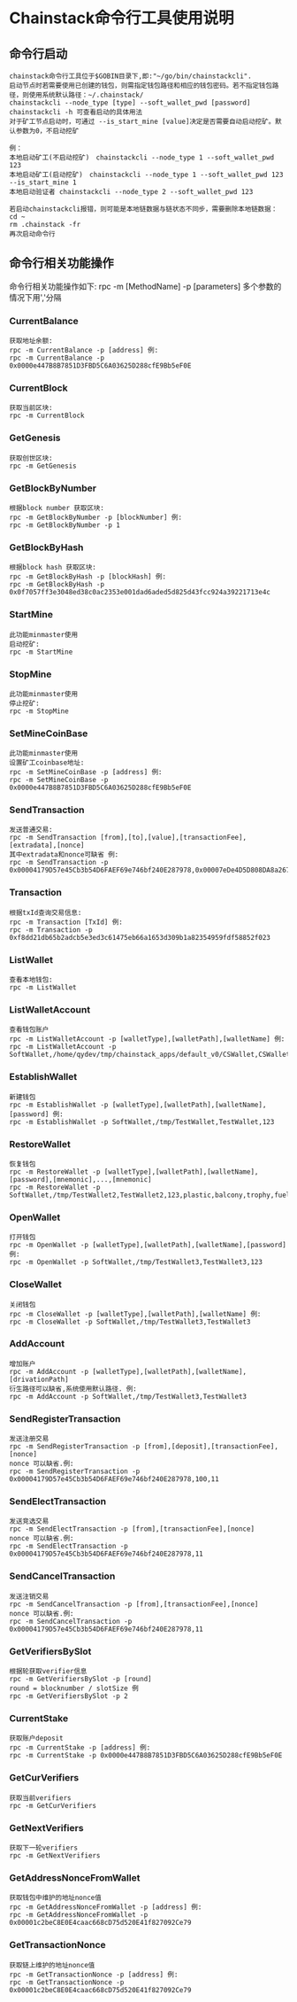 # Chainstack命令行工具使用说明

## 命令行启动
```
chainstack命令行工具位于$GOBIN目录下,即:"~/go/bin/chainstackcli".
启动节点时若需要使用已创建的钱包，则需指定钱包路径和相应的钱包密码。若不指定钱包路径，则使用系统默认路径：~/.chainstack/
chainstackcli --node_type [type] --soft_wallet_pwd [password]
chainstackcli -h 可查看启动的具体用法
对于矿工节点启动时，可通过 --is_start_mine [value]决定是否需要自动启动挖矿。默认参数为0，不启动挖矿

例：
本地启动矿工(不启动挖矿)　chainstackcli --node_type 1 --soft_wallet_pwd 123
本地启动矿工(启动挖矿)　chainstackcli --node_type 1 --soft_wallet_pwd 123 --is_start_mine 1 
本地启动验证者 chainstackcli --node_type 2 --soft_wallet_pwd 123

若启动chainstackcli报错，则可能是本地链数据与链状态不同步，需要删除本地链数据：
cd ~
rm .chainstack -fr
再次启动命令行
```
## 命令行相关功能操作
命令行相关功能操作如下:
rpc -m [MethodName] -p [parameters]
多个参数的情况下用','分隔

### CurrentBalance
```
获取地址余额:
rpc -m CurrentBalance -p [address] 例:
rpc -m CurrentBalance -p 0x0000e447B8B7851D3FBD5C6A03625D288cfE9Bb5eF0E
```

### CurrentBlock
```
获取当前区块:
rpc -m CurrentBlock
```

### GetGenesis
```
获取创世区块:
rpc -m GetGenesis
```
### GetBlockByNumber
```
根据block number 获取区块:
rpc -m GetBlockByNumber -p [blockNumber] 例:
rpc -m GetBlockByNumber -p 1
```
### GetBlockByHash
```
根据block hash 获取区块:
rpc -m GetBlockByHash -p [blockHash] 例:
rpc -m GetBlockByHash -p  0x0f7057ff3e3048ed38c0ac2353e001dad6aded5d825d43fcc924a39221713e4c
```

### StartMine
```
此功能minmaster使用
启动挖矿:
rpc -m StartMine
```

### StopMine
```
此功能minmaster使用
停止挖矿:
rpc -m StopMine
```

### SetMineCoinBase
```
此功能minmaster使用
设置矿工coinbase地址:
rpc -m SetMineCoinBase -p [address] 例:
rpc -m SetMineCoinBase -p 0x0000e447B8B7851D3FBD5C6A03625D288cfE9Bb5eF0E
```

### SendTransaction
```
发送普通交易:
rpc -m SendTransaction [from],[to],[value],[transactionFee],[extradata],[nonce]
其中extradata和nonce可缺省 例:
rpc -m SendTransaction -p 0x00004179D57e45Cb3b54D6FAEF69e746bf240E287978,0x00007eDe4D5D808DA8a267284b38E00ABccb42889dF2,20000,10
```

### Transaction
```
根据txId查询交易信息:
rpc -m Transaction [TxId] 例:
rpc -m Transaction -p 0xf8dd21db65b2adcb5e3ed3c61475eb66a1653d309b1a82354959fdf58852f023
```

### ListWallet
```
查看本地钱包:
rpc -m ListWallet
```

### ListWalletAccount
```
查看钱包账户
rpc -m ListWalletAccount -p [walletType],[walletPath],[walletName] 例:
rpc -m ListWalletAccount -p SoftWallet,/home/qydev/tmp/chainstack_apps/default_v0/CSWallet,CSWallet
```

### EstablishWallet
```
新建钱包
rpc -m EstablishWallet -p [walletType],[walletPath],[walletName],[password] 例:
rpc -m EstablishWallet -p SoftWallet,/tmp/TestWallet,TestWallet,123

```
### RestoreWallet
```
恢复钱包
rpc -m RestoreWallet -p [walletType],[walletPath],[walletName],[password],[mnemonic],...,[mnemonic]
rpc -m RestoreWallet -p SoftWallet,/tmp/TestWallet2,TestWallet2,123,plastic,balcony,trophy,fuel,vacant,inmate,profit,rival,mimic,cute,hurdle,pig,column,pudding,visit,edge,rhythm,armed,cook,federal,amount,stock,damp,bring
```

### OpenWallet
```
打开钱包
rpc -m OpenWallet -p [walletType],[walletPath],[walletName],[password]  例:
rpc -m OpenWallet -p SoftWallet,/tmp/TestWallet3,TestWallet3,123

```

### CloseWallet
```
关闭钱包
rpc -m CloseWallet -p [walletType],[walletPath],[walletName] 例:
rpc -m CloseWallet -p SoftWallet,/tmp/TestWallet3,TestWallet3

```

### AddAccount
```
增加账户
rpc -m AddAccount -p [walletType],[walletPath],[walletName],[drivationPath]
衍生路径可以缺省,系统使用默认路径. 例:
rpc -m AddAccount -p SoftWallet,/tmp/TestWallet3,TestWallet3
```

### SendRegisterTransaction
```
发送注册交易
rpc -m SendRegisterTransaction -p [from],[deposit],[transactionFee],[nonce]
nonce 可以缺省.例:
rpc -m SendRegisterTransaction -p 0x00004179D57e45Cb3b54D6FAEF69e746bf240E287978,100,11
``` 

### SendElectTransaction
```
发送竞选交易
rpc -m SendElectTransaction -p [from],[transactionFee],[nonce]
nonce 可以缺省.例:
rpc -m SendElectTransaction -p 0x00004179D57e45Cb3b54D6FAEF69e746bf240E287978,11
``` 

### SendCancelTransaction
```
发送注销交易
rpc -m SendCancelTransaction -p [from],[transactionFee],[nonce]
nonce 可以缺省.例:
rpc -m SendCancelTransaction -p 0x00004179D57e45Cb3b54D6FAEF69e746bf240E287978,11
``` 

### GetVerifiersBySlot
```
根据轮获取verifier信息
rpc -m GetVerifiersBySlot -p [round]
round = blocknumber / slotSize 例
rpc -m GetVerifiersBySlot -p 2

```

### CurrentStake
```
获取账户deposit
rpc -m CurrentStake -p [address] 例:
rpc -m CurrentStake -p 0x0000e447B8B7851D3FBD5C6A03625D288cfE9Bb5eF0E

```

### GetCurVerifiers
```
获取当前verifiers
rpc -m GetCurVerifiers
```

### GetNextVerifiers
```
获取下一轮verifiers
rpc -m GetNextVerifiers
```

### GetAddressNonceFromWallet
```
获取钱包中维护的地址nonce值
rpc -m GetAddressNonceFromWallet -p [address] 例:
rpc -m GetAddressNonceFromWallet -p 0x00001c2beC8E0E4caac668cD75d520E41f827092Ce79
```

### GetTransactionNonce
```
获取链上维护的地址nonce值
rpc -m GetTransactionNonce -p [address] 例:
rpc -m GetTransactionNonce -p 0x00001c2beC8E0E4caac668cD75d520E41f827092Ce79
```


